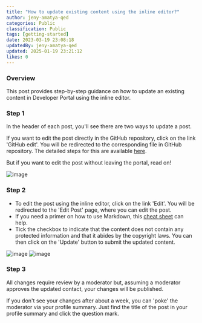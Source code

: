 ```yaml
---
title: "How to update existing content using the inline editor?"
author: jeny-amatya-qed
categories: Public
classification: Public
tags: [getting-started]
date: 2023-03-19 23:08:18 
updatedBy: jeny-amatya-qed
updated: 2025-01-19 23:21:12 
likes: 0
---
```


### Overview
This post provides step-by-step guidance on how to update an existing content in Developer Portal using the inline editor. 

### Step 1
In the header of each post, you'll see there are two ways to update a post.  

If you want to edit the post directly in the GitHub repository, click on the link 'GitHub edit'. You will be redirected to the corresponding file in GitHub repository. The detailed steps for this are available [here](https://developer.qed.qld.gov.au/getting-started/How-to-edit-a-post-using-GitHub-repository/).

But if you want to edit the post without leaving the portal, read on! 

![image](https://sadevportal3.blob.core.windows.net/root/post/edit-post-step-2.png)

### Step 2
* To edit the post using the inline editor, click on the link 'Edit'. You will be redirected to the 'Edit Post' page, where you can edit the post. 
* If you need a primer on how to use Markdown, this [cheat sheet](https://www.markdownguide.org/cheat-sheet/) can help.
* Tick the checkbox to indicate that the content does not contain any protected information and that it abides by the copyright laws. You can then click on the 'Update' button to submit the updated content.

![image](https://sadevportal3.blob.core.windows.net/root/post/edit-post-step-4-1.png)
![image](https://sadevportal3.blob.core.windows.net/root/post/edit-post-step-4-2.png)

### Step 3
All changes require review by a moderator but, assuming a moderator approves the updated contact, your changes will be published. 

If you don't see your changes after about a week, you can 'poke' the moderator via your profile summary. Just find the title of the post in your profile summary and click the question mark.